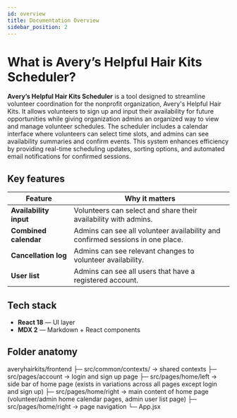 ```yaml
---
id: overview
title: Documentation Overview
sidebar_position: 2
---
```


# What is **Avery’s Helpful Hair Kits Scheduler**?
<!-- **AwesomeProject** is a lightweight starter kit for building blazing‑fast, content‑driven sites with **React + Docusaurus 2**.
It ships with sensible defaults so you can focus on content—not configuration. -->

**Avery’s Helpful Hair Kits Scheduler** is a tool designed to streamline volunteer coordination for the nonprofit organization, Avery's Helpful Hair Kits. It allows volunteers to sign up and input their availability for future opportunities while giving organization admins an organized way to view and manage volunteer schedules. The scheduler includes a calendar interface where volunteers can select time slots, and admins can see availability summaries and confirm events. This system enhances efficiency by providing real-time scheduling updates, sorting options, and automated email notifications for confirmed sessions.

## Key features

| Feature                 | Why it matters                                                                 |
| ----------------------- | ------------------------------------------------------------------------------ |
| **Availability input**  | Volunteers can select and share their availability with admins.                |
| **Combined calendar**   | Admins can see all volunteer availability and confirmed sessions in one place. |
| **Cancellation log**    | Admins can see relevant changes to volunteer availability.                     |
| **User list**           | Admins can see all users that have a registered account.                       |

## Tech stack

- **React 18** &mdash; UI layer
- **MDX 2** &mdash; Markdown + React components
<!-- - **TypeScript** (optional but recommended) -->
<!-- - **Tailwind CSS** (pre‑wired) for rapid styling -->

## Folder anatomy
<!-- awesome-project/
├─ docs/ → Documentation (this folder)
├─ src/pages/ → Static pages (landing, blog, etc.)
├─ docusaurus.config.js
└─ sidebars.js -->

averyhairkits/frontend
├─ src/common/contexts/ → shared contexts
├─ src/pages/account → login and sign up page
├─ src/pages/home/left → side bar of home page (exists in variations across all pages except login and sign up)
├─ src/pages/home/right → main content of home page (volunteer/admin home calendar pages, admin user list page)
├─ src/pages/home/right → page navigation
└─ App.jsx